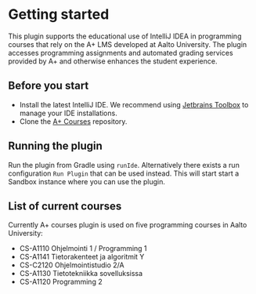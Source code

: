 # Getting started

This plugin supports the educational use of IntelliJ IDEA in programming courses that rely on the A+ LMS developed at
Aalto University. The plugin accesses programming assignments and automated grading services provided by A+ and
otherwise enhances the student experience.

## Before you start

- Install the latest IntelliJ IDE. We recommend
  using [Jetbrains Toolbox](https://www.jetbrains.com/toolbox-app/) to manage your IDE installations.
- Clone the [A+ Courses](https://github.com/Aalto-LeTech/aplus-courses) repository.

## Running the plugin

Run the plugin from Gradle using `runIde`. Alternatively there exists a run configuration `Run Plugin` that can be used
instead. This will start start a Sandbox instance where you can use the plugin.

## List of current courses

Currently A+ courses plugin is used on five programming courses in Aalto University:

- CS-A1110 Ohjelmointi 1 / Programming 1
- CS-A1141 Tietorakenteet ja algoritmit Y
- CS-C2120 Ohjelmointistudio 2/A
- CS-A1130 Tietotekniikka sovelluksissa
- CS-A1120 Programming 2 

